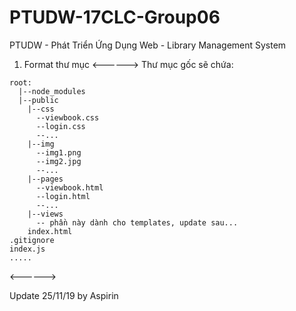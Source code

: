 # PTUDW-17CLC-Group06
PTUDW - Phát Triển Ứng Dụng Web -  Library Management System
1. Format thư mục
<------>
Thư mục gốc sẽ chứa:
```
root:
  |--node_modules
  |--public
    |--css
      --viewbook.css
      --login.css
      --...
    |--img
      --img1.png
      --img2.jpg
      --...
    |--pages
      --viewbook.html
      --login.html
      --...
    |--views
      -- phần này dành cho templates, update sau...
    index.html
.gitignore
index.js
.....
```
<------>

Update 25/11/19 by Aspirin
